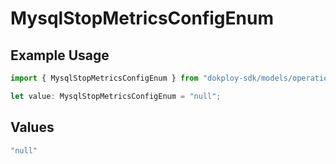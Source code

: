 # MysqlStopMetricsConfigEnum

## Example Usage

```typescript
import { MysqlStopMetricsConfigEnum } from "dokploy-sdk/models/operations";

let value: MysqlStopMetricsConfigEnum = "null";
```

## Values

```typescript
"null"
```